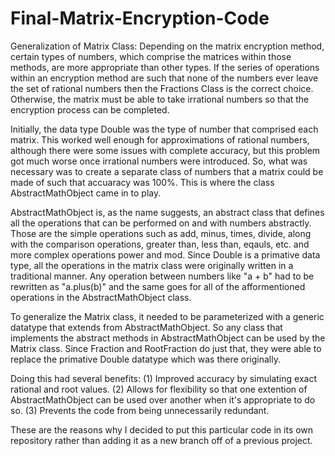 # Final-Matrix-Encryption-Code
Generalization of Matrix Class:
Depending on the matrix encryption method, certain types of numbers, which comprise the matrices within those methods, are more appropriate than other types. 
If the series of operations within an encryption method are such that none of the numbers ever leave the set of rational numbers then the Fractions Class is the correct choice. Otherwise, the matrix must be able to take irrational numbers so that the encryption process can be completed. 

Initially, the data type Double was the type of number that comprised each matrix. This worked well enough for approximations of rational numbers, although there were some issues with complete accuracy, but this problem got much worse once irrational numbers were introduced. So, what was necessary was to create a separate class of numbers that a matrix could be made of such that accuaracy was 100%. This is where the class AbstractMathObject came in to play.

AbstractMathObject is, as the name suggests, an abstract class that defines all the operations that can be performed on and with numbers abstractly. Those are the simple operations such as add, minus, times, divide, along with the comparison operations, greater than, less than, eqauls, etc. and more complex operations power and mod. Since Double is a primative data type, all the operations in the matrix class were originally written in a traditional manner. Any operation between numbers like "a + b" had to be rewritten as "a.plus(b)" and the same goes for all of the afformentioned operations in the AbstractMathObject class.

To generalize the Matrix class, it needed to be parameterized with a generic datatype that extends from AbstractMathObject. So any class that implements the abstract methods in AbstractMathObject can be used by the Matrix class. Since Fraction and RootFraction do just that, they were able to replace the primative Double datatype which was there originally. 

Doing this had several benefits:
  (1) Improved accuracy by simulating exact rational and root values.
  (2) Allows for flexibility so that one extention of AbstractMathObject can be used over another when it's appropriate to do so.
  (3) Prevents the code from being unnecessarily redundant.
  
These are the reasons why I decided to put this particular code in its own repository rather than adding it as a new branch off of a previous project.
